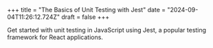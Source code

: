 +++
title = "The Basics of Unit Testing with Jest"
date = "2024-09-04T11:26:12.724Z"
draft = false
+++

Get started with unit testing in JavaScript using Jest, a popular testing framework for React applications.
        